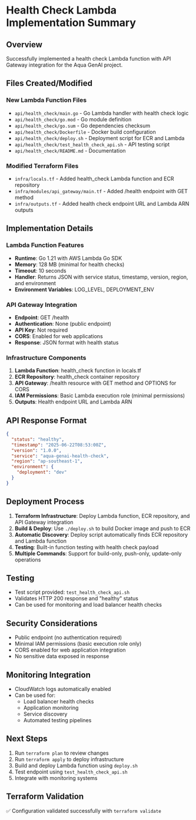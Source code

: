 # Health Check Lambda Implementation Summary

## Overview
Successfully implemented a health check Lambda function with API Gateway integration for the Aqua GenAI project.

## Files Created/Modified

### New Lambda Function Files
- `api/health_check/main.go` - Go Lambda handler with health check logic
- `api/health_check/go.mod` - Go module definition
- `api/health_check/go.sum` - Go dependencies checksum
- `api/health_check/Dockerfile` - Docker build configuration
- `api/health_check/deploy.sh` - Deployment script for ECR and Lambda
- `api/health_check/test_health_check_api.sh` - API testing script
- `api/health_check/README.md` - Documentation

### Modified Terraform Files
- `infra/locals.tf` - Added health_check Lambda function and ECR repository
- `infra/modules/api_gateway/main.tf` - Added /health endpoint with GET method
- `infra/outputs.tf` - Added health check endpoint URL and Lambda ARN outputs

## Implementation Details

### Lambda Function Features
- **Runtime**: Go 1.21 with AWS Lambda Go SDK
- **Memory**: 128 MB (minimal for health checks)
- **Timeout**: 10 seconds
- **Handler**: Returns JSON with service status, timestamp, version, region, and environment
- **Environment Variables**: LOG_LEVEL, DEPLOYMENT_ENV

### API Gateway Integration
- **Endpoint**: GET /health
- **Authentication**: None (public endpoint)
- **API Key**: Not required
- **CORS**: Enabled for web applications
- **Response**: JSON format with health status

### Infrastructure Components
1. **Lambda Function**: health_check function in locals.tf
2. **ECR Repository**: health_check container repository
3. **API Gateway**: /health resource with GET method and OPTIONS for CORS
4. **IAM Permissions**: Basic Lambda execution role (minimal permissions)
5. **Outputs**: Health endpoint URL and Lambda ARN

## API Response Format
```json
{
  "status": "healthy",
  "timestamp": "2025-06-22T08:53:00Z",
  "version": "1.0.0",
  "service": "aqua-genai-health-check",
  "region": "ap-southeast-1",
  "environment": {
    "deployment": "dev"
  }
}
```

## Deployment Process
1. **Terraform Infrastructure**: Deploy Lambda function, ECR repository, and API Gateway integration
2. **Build & Deploy**: Use `./deploy.sh` to build Docker image and push to ECR
3. **Automatic Discovery**: Deploy script automatically finds ECR repository and Lambda function
4. **Testing**: Built-in function testing with health check payload
5. **Multiple Commands**: Support for build-only, push-only, update-only operations

## Testing
- Test script provided: `test_health_check_api.sh`
- Validates HTTP 200 response and "healthy" status
- Can be used for monitoring and load balancer health checks

## Security Considerations
- Public endpoint (no authentication required)
- Minimal IAM permissions (basic execution role only)
- CORS enabled for web application integration
- No sensitive data exposed in response

## Monitoring Integration
- CloudWatch logs automatically enabled
- Can be used for:
  - Load balancer health checks
  - Application monitoring
  - Service discovery
  - Automated testing pipelines

## Next Steps
1. Run `terraform plan` to review changes
2. Run `terraform apply` to deploy infrastructure
3. Build and deploy Lambda function using `deploy.sh`
4. Test endpoint using `test_health_check_api.sh`
5. Integrate with monitoring systems

## Terraform Validation
✅ Configuration validated successfully with `terraform validate`
